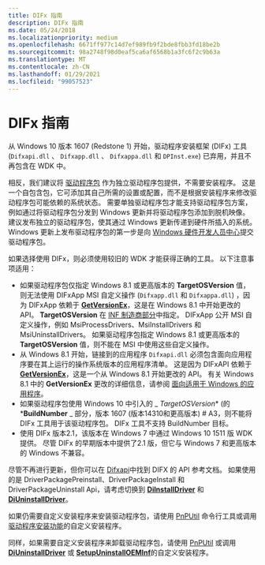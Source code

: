 ```yaml
---
title: DIFx 指南
description: DIFx 指南
ms.date: 05/24/2018
ms.localizationpriority: medium
ms.openlocfilehash: 6671ff977c14d7ef989fb9f2bde8fbb3fd18be2b
ms.sourcegitcommit: 98a2748f98d0eaf5ca6af6568b1a3fc6f2c9b63a
ms.translationtype: MT
ms.contentlocale: zh-CN
ms.lasthandoff: 01/29/2021
ms.locfileid: "99057523"
---
```

# <a name="difx-guidelines"></a>DIFx 指南

从 Windows 10 版本 1607 (Redstone 1) 开始，驱动程序安装框架 (DIFx) 工具 (`Difxapi.dll` 、 `Difxapp.dll` 、 `Difxappa.dll` 和 `DPInst.exe`) 已弃用，并且不再包含在 WDK 中。

相反，我们建议将 [驱动程序包](./driver-packages.md) 作为独立驱动程序包提供，不需要安装程序。  这是一个自包含包，它可添加其自己所需的设置或配置，而不是根据安装程序来修改驱动程序包可能依赖的系统状态。  需要单独驱动程序包才能支持驱动程序包方案，例如通过将驱动程序包分发到 Windows 更新并将驱动程序包添加到脱机映像。  建议发布独立的驱动程序包，使其通过 Windows 更新传递到硬件所插入的系统。  Windows 更新上发布驱动程序包的第一步是向 [Windows 硬件开发人员中心](https://partner.microsoft.com/dashboard)提交驱动程序包。

如果选择使用 DIFx，则必须使用较旧的 WDK 才能获得正确的工具。 以下注意事项适用：

* 如果驱动程序包仅指定 Windows 8.1 或更高版本的 **TargetOSVersion** 值，则无法使用 DIFxApp MSI 自定义操作 (`Difxapp.dll` 和 `Difxappa.dll`) ，因为 DIFxApp 依赖于 [**GetVersionEx**](/windows/win32/api/sysinfoapi/nf-sysinfoapi-getversionexa)，这是在 Windows 8.1 中开始更改的 API。  **TargetOSVersion** 在 [INF 制造商部分](inf-manufacturer-section.md)中指定。 DIFxApp 公开 MSI 自定义操作，例如 MsiProcessDrivers、MsiInstallDrivers 和 MsiUninstallDrivers。  如果驱动程序包指定 Windows 8.1 或更高版本的 **TargetOSVersion** 值，则不能在 MSI 中使用这些自定义操作。
* 从 Windows 8.1 开始，链接到的应用程序 `Difxapi.dll` 必须包含面向应用程序要在其上运行的操作系统版本的应用程序清单。  这是因为 DIFxAPI 依赖于 [**GetVersionEx**](/windows/win32/api/sysinfoapi/nf-sysinfoapi-getversionexa)，这是一个从 Windows 8.1 开始更改的 API。  有关 Windows 8.1 中的 **GetVersionEx** 更改的详细信息，请参阅 [面向适用于 Windows 的应用程序](/windows/desktop/SysInfo/targeting-your-application-at-windows-8-1)。
* 如果驱动程序包使用 Windows 10 中引入的 _ *TargetOSVersion** (的 ***BuildNumber** _ 部分，版本 1607 (版本14310和更高版本) # A3，则不能将 DIFx 工具用于该驱动程序包。  DIFx 工具不支持 BuildNumber 目标。
* 使用 DIFx 版本2.1，该版本在 Windows 7 中通过 Windows 10 1511 版 WDK 提供。  尽管 DIFx 的早期版本中提供了2.1 版，但它与 Windows 7 和更高版本的 Windows 不兼容。

尽管不再进行更新，但你可以在 [Difxapi](/previous-versions/windows/hardware/difxapi/)中找到 DIFX 的 API 参考文档。 如果使用的是 DriverPackagePreinstall、DriverPackageInstall 和 DriverPackageUninstall Api，请考虑切换到 [**DiInstallDriver**](/windows/win32/api/newdev/nf-newdev-diinstalldriverw) 和 [**DiUninstallDriver**](/windows/win32/api/newdev/nf-newdev-diuninstalldriverw)。

如果仍需要自定义安装程序来安装驱动程序包，请使用 [PnPUtil](../devtest/pnputil.md) 命令行工具或调用 [驱动程序安装功能](functions-that-simplify-driver-installation.md)的自定义安装程序。

同样，如果需要自定义安装程序来卸载驱动程序包，请使用 [PnPUtil](../devtest/pnputil.md) 或调用 [**DiUninstallDriver**](/windows/win32/api/newdev/nf-newdev-diuninstalldriverw) 或 [**SetupUninstallOEMInf**](/windows/win32/api/setupapi/nf-setupapi-setupuninstalloeminfw)的自定义安装程序。
